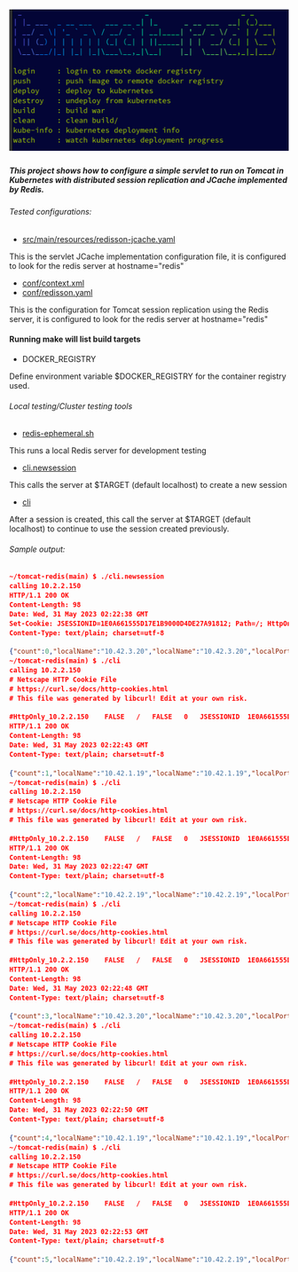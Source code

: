 # ![tomcat redis](tomcat-redis.jpg)                                                 

##### This project shows how to configure a simple servlet to run on Tomcat in Kubernetes with distributed session replication and JCache implemented by Redis.

###### Tested configurations:
 - [src/main/resources/redisson-jcache.yaml](src/main/resources/redisson-jcache.yaml)
  
This is the servlet JCache implementation configuration file, it is configured to look for the redis server at hostname="redis"


 - [conf/context.xml](conf/context.xml)
 - [conf/redisson.yaml](conf/redisson.yaml)

This is the configuration for Tomcat session replication using the Redis server, it is configured to look for the redis server at hostname="redis"

#### Running make will list build targets

- DOCKER_REGISTRY 

Define environment variable $DOCKER_REGISTRY for the container registry used.

###### Local testing/Cluster testing tools
- [redis-ephemeral.sh](redis-ephemeral.sh)

This runs a local Redis server for development testing

- [cli.newsession](cli.newsession)
  
This calls the server at $TARGET (default localhost) to create a new session

- [cli](cli)

After a session is created, this call the server at $TARGET (default localhost) to continue to use the session created previously.


###### Sample output:
```json
~/tomcat-redis(main) $ ./cli.newsession 
calling 10.2.2.150
HTTP/1.1 200 OK
Content-Length: 98
Date: Wed, 31 May 2023 02:22:38 GMT
Set-Cookie: JSESSIONID=1E0A661555D17E1B9000D4DE27A91812; Path=/; HttpOnly
Content-Type: text/plain; charset=utf-8

{"count":0,"localName":"10.42.3.20","localName":"10.42.3.20","localPort":"8080","cachedEntry":"1"}
~/tomcat-redis(main) $ ./cli
calling 10.2.2.150
# Netscape HTTP Cookie File
# https://curl.se/docs/http-cookies.html
# This file was generated by libcurl! Edit at your own risk.

#HttpOnly_10.2.2.150	FALSE	/	FALSE	0	JSESSIONID	1E0A661555D17E1B9000D4DE27A91812
HTTP/1.1 200 OK
Content-Length: 98
Date: Wed, 31 May 2023 02:22:43 GMT
Content-Type: text/plain; charset=utf-8

{"count":1,"localName":"10.42.1.19","localName":"10.42.1.19","localPort":"8080","cachedEntry":"2"}
~/tomcat-redis(main) $ ./cli
calling 10.2.2.150
# Netscape HTTP Cookie File
# https://curl.se/docs/http-cookies.html
# This file was generated by libcurl! Edit at your own risk.

#HttpOnly_10.2.2.150	FALSE	/	FALSE	0	JSESSIONID	1E0A661555D17E1B9000D4DE27A91812
HTTP/1.1 200 OK
Content-Length: 98
Date: Wed, 31 May 2023 02:22:47 GMT
Content-Type: text/plain; charset=utf-8

{"count":2,"localName":"10.42.2.19","localName":"10.42.2.19","localPort":"8080","cachedEntry":"3"}
~/tomcat-redis(main) $ ./cli
calling 10.2.2.150
# Netscape HTTP Cookie File
# https://curl.se/docs/http-cookies.html
# This file was generated by libcurl! Edit at your own risk.

#HttpOnly_10.2.2.150	FALSE	/	FALSE	0	JSESSIONID	1E0A661555D17E1B9000D4DE27A91812
HTTP/1.1 200 OK
Content-Length: 98
Date: Wed, 31 May 2023 02:22:48 GMT
Content-Type: text/plain; charset=utf-8

{"count":3,"localName":"10.42.3.20","localName":"10.42.3.20","localPort":"8080","cachedEntry":"4"}
~/tomcat-redis(main) $ ./cli
calling 10.2.2.150
# Netscape HTTP Cookie File
# https://curl.se/docs/http-cookies.html
# This file was generated by libcurl! Edit at your own risk.

#HttpOnly_10.2.2.150	FALSE	/	FALSE	0	JSESSIONID	1E0A661555D17E1B9000D4DE27A91812
HTTP/1.1 200 OK
Content-Length: 98
Date: Wed, 31 May 2023 02:22:50 GMT
Content-Type: text/plain; charset=utf-8

{"count":4,"localName":"10.42.1.19","localName":"10.42.1.19","localPort":"8080","cachedEntry":"5"}
~/tomcat-redis(main) $ ./cli
calling 10.2.2.150
# Netscape HTTP Cookie File
# https://curl.se/docs/http-cookies.html
# This file was generated by libcurl! Edit at your own risk.

#HttpOnly_10.2.2.150	FALSE	/	FALSE	0	JSESSIONID	1E0A661555D17E1B9000D4DE27A91812
HTTP/1.1 200 OK
Content-Length: 98
Date: Wed, 31 May 2023 02:22:53 GMT
Content-Type: text/plain; charset=utf-8

{"count":5,"localName":"10.42.2.19","localName":"10.42.2.19","localPort":"8080","cachedEntry":"6"}

```
